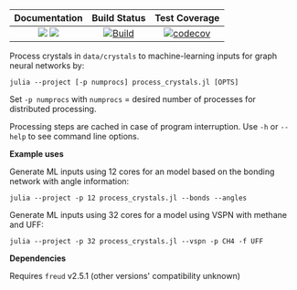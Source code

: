 | **Documentation** | **Build Status** | **Test Coverage** |
|:---:|:---:|:---:|
| [![](https://img.shields.io/badge/docs-latest-blue.svg)](https://SimonEnsemble.github.io/MLMolGraph.jl/stable) [![](https://img.shields.io/badge/docs-dev-blue.svg)](https://SimonEnsemble.github.io/MLMolGraph.jl/dev) | [![Build](https://github.com/eahenle/MLMolGraph/actions/workflows/ci_testing.yml/badge.svg)](https://github.com/eahenle/MLMolGraph/actions/workflows/ci_testing.yml) | [![codecov](https://codecov.io/gh/SimonEnsemble/MLMolGraph.jl/branch/master/graph/badge.svg?token=NEEDATOKEN)](https://codecov.io/gh/SimonEnsemble/MLMolGraph.jl) |

Process crystals in `data/crystals` to machine-learning inputs for graph neural networks by:

```
julia --project [-p numprocs] process_crystals.jl [OPTS]
```

Set `-p numprocs` with `numprocs` = desired number of processes for distributed processing.

Processing steps are cached in case of program interruption.  Use `-h` or `--help` to see command line options.

**Example uses**

Generate ML inputs using 12 cores for an model based on the bonding network with angle information:

```
julia --project -p 12 process_crystals.jl --bonds --angles
```

Generate ML inputs using 32 cores for a model using VSPN with methane and UFF:

```
julia --project -p 32 process_crystals.jl --vspn -p CH4 -f UFF
```

**Dependencies**

Requires `freud` v2.5.1 (other versions' compatibility unknown)
